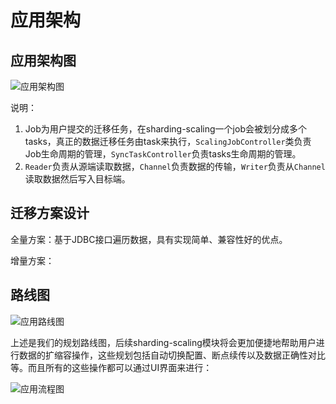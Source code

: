 # 应用架构

## 应用架构图
![应用架构图](https://github.com/apache/incubator-shardingsphere/blob/sharding-scaling/sharding-scaling/src/resources/ControllerProcess.png)

说明：
1. Job为用户提交的迁移任务，在sharding-scaling一个job会被划分成多个tasks，真正的数据迁移任务由task来执行，`ScalingJobController`类负责Job生命周期的管理，`SyncTaskController`负责tasks生命周期的管理。
2. `Reader`负责从源端读取数据，`Channel`负责数据的传输，`Writer`负责从`Channel`读取数据然后写入目标端。

## 迁移方案设计
全量方案：基于JDBC接口遍历数据，具有实现简单、兼容性好的优点。

增量方案：


## 路线图
![应用路线图](https://github.com/apache/incubator-shardingsphere/blob/sharding-scaling/sharding-scaling/src/resources/roadmap.png)

上述是我们的规划路线图，后续sharding-scaling模块将会更加便捷地帮助用户进行数据的扩缩容操作，这些规划包括自动切换配置、断点续传以及数据正确性对比等。而且所有的这些操作都可以通过UI界面来进行：

![应用流程图](https://github.com/apache/incubator-shardingsphere/blob/sharding-scaling/sharding-scaling/src/resources/workflow.png)
